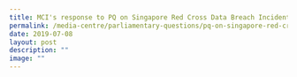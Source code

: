 ```yaml
---
title: MCI's response to PQ on Singapore Red Cross Data Breach Incident
permalink: /media-centre/parliamentary-questions/pq-on-singapore-red-cross-data-breach-incident/
date: 2019-07-08
layout: post
description: ""
image: ""
---
```

